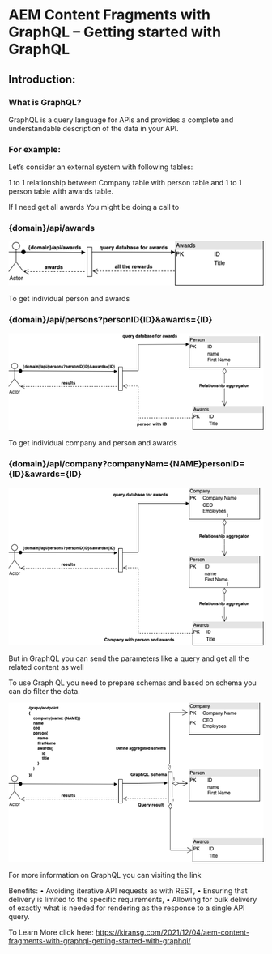 # AEM Content Fragments with GraphQL – Getting started with GraphQL
## Introduction:
### What is GraphQL?

GraphQL is a query language for APIs and provides a complete and understandable description of the data in your API.

### For example:
Let’s consider an external system with following tables:

1 to 1 relationship between Company table with person table and 1 to 1 person table with awards table.

If I need get all awards
You might be doing a call to 
### {domain}/api/awards

![](awards.png)

To get individual person and awards
### {domain}/api/persons?personID{ID}&awards={ID}

![](Persons.drawio.png)

To get individual company and person and awards
### {domain}/api/company?companyNam={NAME}personID={ID}&awards={ID}

![](Company.drawio.png)

But in GraphQL you can send the parameters like a query and get all the related content as well

To use Graph QL you need to prepare schemas and based on schema you can do filter the data.

![](graphql.drawio.png)

For more information on GraphQL you can visiting the link

Benefits:
•	Avoiding iterative API requests as with REST,
•	Ensuring that delivery is limited to the specific requirements,
•	Allowing for bulk delivery of exactly what is needed for rendering as the response to a single API query.


To Learn More click here: 
https://kiransg.com/2021/12/04/aem-content-fragments-with-graphql-getting-started-with-graphql/
